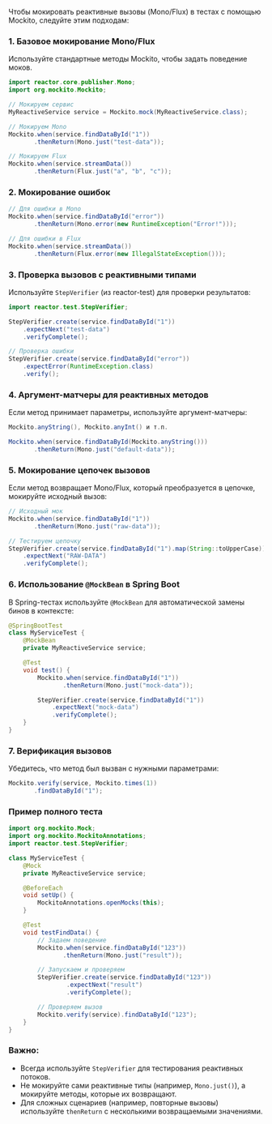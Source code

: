 Чтобы мокировать реактивные вызовы (Mono/Flux) в тестах с помощью Mockito, следуйте этим подходам:

### 1. **Базовое мокирование Mono/Flux**
Используйте стандартные методы Mockito, чтобы задать поведение моков.

```java
import reactor.core.publisher.Mono;
import org.mockito.Mockito;

// Мокируем сервис
MyReactiveService service = Mockito.mock(MyReactiveService.class);

// Мокируем Mono
Mockito.when(service.findDataById("1"))
       .thenReturn(Mono.just("test-data"));

// Мокируем Flux
Mockito.when(service.streamData())
       .thenReturn(Flux.just("a", "b", "c"));
```

### 2. **Мокирование ошибок**
```java
// Для ошибки в Mono
Mockito.when(service.findDataById("error"))
       .thenReturn(Mono.error(new RuntimeException("Error!")));

// Для ошибки в Flux
Mockito.when(service.streamData())
       .thenReturn(Flux.error(new IllegalStateException()));
```

### 3. **Проверка вызовов с реактивными типами**
Используйте `StepVerifier` (из reactor-test) для проверки результатов:
```java
import reactor.test.StepVerifier;

StepVerifier.create(service.findDataById("1"))
    .expectNext("test-data")
    .verifyComplete();

// Проверка ошибки
StepVerifier.create(service.findDataById("error"))
    .expectError(RuntimeException.class)
    .verify();
```

### 4. **Аргумент-матчеры для реактивных методов**
Если метод принимает параметры, используйте аргумент-матчеры:
```java
Mockito.anyString(), Mockito.anyInt() и т.п.

Mockito.when(service.findDataById(Mockito.anyString()))
       .thenReturn(Mono.just("default-data"));
```

### 5. **Мокирование цепочек вызовов**
Если метод возвращает Mono/Flux, который преобразуется в цепочке, мокируйте исходный вызов:
```java
// Исходный мок
Mockito.when(service.findDataById("1"))
       .thenReturn(Mono.just("raw-data"));

// Тестируем цепочку
StepVerifier.create(service.findDataById("1").map(String::toUpperCase))
    .expectNext("RAW-DATA")
    .verifyComplete();
```

### 6. **Использование `@MockBean` в Spring Boot**
В Spring-тестах используйте `@MockBean` для автоматической замены бинов в контексте:
```java
@SpringBootTest
class MyServiceTest {
    @MockBean
    private MyReactiveService service;

    @Test
    void test() {
        Mockito.when(service.findDataById("1"))
               .thenReturn(Mono.just("mock-data"));

        StepVerifier.create(service.findDataById("1"))
            .expectNext("mock-data")
            .verifyComplete();
    }
}
```

### 7. **Верификация вызовов**
Убедитесь, что метод был вызван с нужными параметрами:
```java
Mockito.verify(service, Mockito.times(1))
       .findDataById("1");
```

### Пример полного теста
```java
import org.mockito.Mock;
import org.mockito.MockitoAnnotations;
import reactor.test.StepVerifier;

class MyServiceTest {
    @Mock
    private MyReactiveService service;

    @BeforeEach
    void setUp() {
        MockitoAnnotations.openMocks(this);
    }

    @Test
    void testFindData() {
        // Задаем поведение
        Mockito.when(service.findDataById("123"))
               .thenReturn(Mono.just("result"));

        // Запускаем и проверяем
        StepVerifier.create(service.findDataById("123"))
                .expectNext("result")
                .verifyComplete();

        // Проверяем вызов
        Mockito.verify(service).findDataById("123");
    }
}
```

### Важно:
- Всегда используйте `StepVerifier` для тестирования реактивных потоков.
- Не мокируйте сами реактивные типы (например, `Mono.just()`), а мокируйте методы, которые их возвращают.
- Для сложных сценариев (например, повторные вызовы) используйте `thenReturn` с несколькими возвращаемыми значениями.